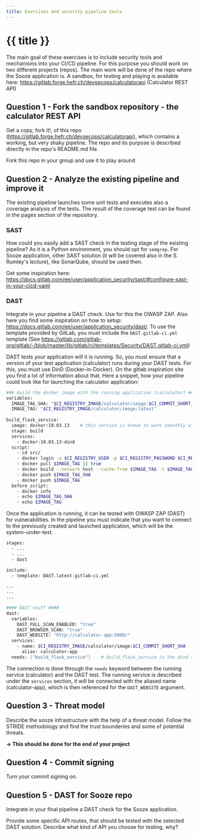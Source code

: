 ```yaml
---
title: Exercises and security pipeline tools
---
```


# {{ title }}

The main goal of these exercises is to include security tools and mechanisms into your CI/CD pipeline. For this purpose you should work on two different projects (repos). The main work will be done of the repo where the Sooze application is. A sandbox, for testing and playing is available here: https://gitlab.forge.hefr.ch/devsecops/calculatorapi (Calculator REST API)

## Question 1 - Fork the sandbox repository - the calculator REST API
Get a copy, fork it!, of this repo (https://gitlab.forge.hefr.ch/devsecops/calculatorapi), which contains a working, but very shaky pipeline. The repo and its purpose is described directly in the repo's README.md file.

Fork this repo in your group and use it to play around

## Question 2 - Analyze the existing pipeline and improve it
The existing pipeline launches some unit tests and executes also a coverage analysis of the tests. The result of the coverage test can be found in the pages section of the repository.

### SAST
How could you easily add a SAST check in the testing stage of the existing pipeline? As it is a Python environment, you should opt for `semgrep`. For Sooze application, other SAST solution (it will be covered also in the S. Rumley's lecture), like SonarQube, should be used then. 

Get some inspiration here: https://docs.gitlab.com/ee/user/application_security/sast/#configure-sast-in-your-cicd-yaml 

### DAST
Integrate in your pipeline a DAST check. Use for this the OWASP ZAP. Also here you find some inspiration on how to setup: https://docs.gitlab.com/ee/user/application_security/dast/. To use the template provided by GitLab, you must include the `DAST.gitlab-ci.yml` template (See https://gitlab.com/gitlab-org/gitlab/-/blob/master/lib/gitlab/ci/templates/Security/DAST.gitlab-ci.yml)

DAST tests your application will it is running. So, you must ensure that a version of your test application (calculator) runs during your DAST tests. For this, you must use DinD (Docker-in-Docker). On the gitlab inspiration site you find a lot of information about that. Here a snippet, how your pipeline could look like for launching the calculator application:

```bash
### build the docker image with the running application (calculator) ####
variables:
  IMAGE_TAG_SHA: "$CI_REGISTRY_IMAGE/calculator/image:$CI_COMMIT_SHORT_SHA"
  IMAGE_TAG: "$CI_REGISTRY_IMAGE/calculator/image:latest"
  
build_flask_service:
  image: docker:19.03.13    # this version is known to work smoothly with the HEIA-FR's gitlab system
  stage: build
  services:
    - docker:19.03.13-dind
  script:
    - cd src/
    - docker login -u $CI_REGISTRY_USER -p $CI_REGISTRY_PASSWORD $CI_REGISTRY
    - docker pull $IMAGE_TAG || true
    - docker build --network host --cache-from $IMAGE_TAG -t $IMAGE_TAG_SHA -t $IMAGE_TAG .
    - docker push $IMAGE_TAG_SHA
    - docker push $IMAGE_TAG
  before_script:
    - docker info
    - echo $IMAGE_TAG_SHA
    - echo $IMAGE_TAG
```

Once the application is running, it can be tested with OWASP ZAP (DAST) for vulnerabilities. In the pipeline you must indicate that you want to connect to the previously created and launched application, which will be the system-under-test.

```bash
stages:
  - ...
  - ...
  - dast

include:
  - template: DAST.latest.gitlab-ci.yml

...
...
...

#### DAST stuff ####
dast:
  variables:
    DAST_FULL_SCAN_ENABLED: "true"
    DAST_BROWSER_SCAN: "true"
    DAST_WEBSITE: "http://calculator-app:5000/"
  services:
    - name: $CI_REGISTRY_IMAGE/calculator/image:$CI_COMMIT_SHORT_SHA
      alias: calculator-app
  needs: ["build_flask_service"]    # build_flask_service is the dind service
```

The connection is done through the `needs` keyword between the running service (calculator) and the DAST test. The running service is described under the `services` section, it will be connected with the aliased name (calculator-app), which is then referenced for the `DAST_WEBSITE` argument.

## Question 3 - Threat model
Describe the sooze infrastructure with the help of a threat model. Follow the STRIDE methodology and find the trust bounderies and some of potential threats.

**→ This should be done for the end of your project**

## Question 4 - Commit signing
Turn your commit signing on.

## Question 5 - DAST for Sooze repo
Integrate in your final pipeline a DAST check for the Sooze application.

Provide some specific API routes, that should be tested with the selected DAST solution. Describe what kind of API you choose for testing, why?
